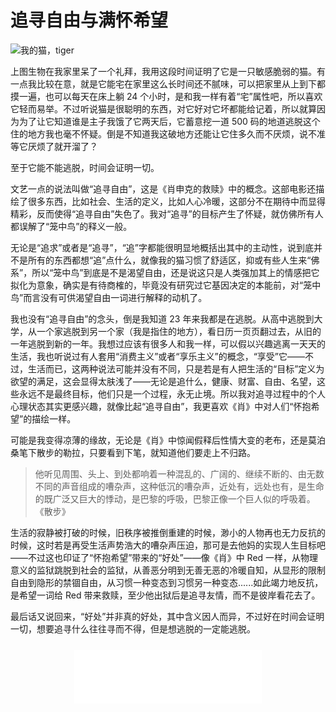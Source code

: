 # 追寻自由与满怀希望

<img
  title="我的猫，tiger"
  alt="我的猫，tiger"
  srcset="
    https://mgear-image.oss-cn-shanghai.aliyuncs.com/image/free/1569148020278_480.jpg 480w,
    https://mgear-image.oss-cn-shanghai.aliyuncs.com/image/free/1569148020278_960.jpg 960w,
    https://mgear-image.oss-cn-shanghai.aliyuncs.com/image/free/1569148020278_1440.jpg 1440w"
  src="https://mgear-image.oss-cn-shanghai.aliyuncs.com/image/free/1569148020278_1440.jpg"
/>

上图生物在我家里呆了一个礼拜，我用这段时间证明了它是一只敏感脆弱的猫。有一点我比较在意，就是它能宅在家里这么长时间还不腻味，可以把家里从上到下都摸一遍，也可以每天在床上躺 24 个小时，是和我一样有着“宅”属性吧，所以喜欢它轻而易举。不过听说猫是很聪明的东西，对它好对它坏都能给记着，所以就算因为为了让它知道谁是主子我饿了它两天后，它蓄意挖一道 500 码的地道逃脱这个住的地方我也毫不怀疑。倒是不知道我这破地方还能让它住多久而不厌烦，说不准等它厌烦了就开溜了？

至于它能不能逃脱，时间会证明一切。

文艺一点的说法叫做“追寻自由”，这是《肖申克的救赎》中的概念。这部电影还描绘了很多东西，比如社会、生活的定义，比如人心冷暖，这部分不在期待中而显得精彩，反而使得“追寻自由”失色了。我对“追寻”的目标产生了怀疑，就仿佛所有人都误解了“笼中鸟”的释义一般。

无论是“追求”或者是“追寻”，“追”字都能很明显地概括出其中的主动性，说到底并不是所有的东西都想“追”点什么，就像我的猫习惯了舒适区，抑或有些人生来“佛系”，所以“笼中鸟”到底是不是渴望自由，还是说这只是人类强加其上的情感把它拟化为意象，确实是有待商榷的，毕竟没有研究过它基因决定的本能前，对“笼中鸟”而言没有可供渴望自由一词进行解释的动机了。

我也没有“追寻自由”的念头，倒是我知道 23 年来我都是在逃脱。从高中逃脱到大学，从一个家逃脱到另一个家（我是指住的地方），看日历一页页翻过去，从旧的一年逃脱到新的一年。我想过应该有很多人和我一样，可以假以兴趣逃离一天天的生活，我也听说过有人套用“消费主义”或者“享乐主义”的概念，“享受”它——不过，生活而已，这两种说法可能并没有不同，只是若是有人把生活的“目标”定义为欲望的满足，这会显得太肤浅了——无论是追什么，健康、财富、自由、名望，这些永远不是最终目标，他们只是一个过程，永无止境。所以我对追寻过程中的个人心理状态其实更感兴趣，就像比起“追寻自由”，我更喜欢《肖》中对人们“怀抱希望”的描绘一样。

可能是我变得凉薄的缘故，无论是《肖》中惊闻假释后性情大变的老布，还是莫泊桑笔下散步的勒拉，只要看到下笔，就知道他们要走上不归路。

> 他听见周围、头上、到处都响着一种混乱的、广阔的、继续不断的、由无数不同的声音组成的嘈杂声，这种低沉的嘈杂声，近处有，远处也有，是生命的既广泛又巨大的悸动，是巴黎的呼吸，巴黎正像一个巨人似的呼吸着。
> <name>《散步》</name>

生活的寂静被打破的时候，旧秩序被推倒重建的时候，渺小的人物再也无力反抗的时候，这时若是再受生活声势浩大的嘈杂声压迫，那可是去他妈的实现人生目标吧——不过这也印证了“怀抱希望”带来的“好处”——像《肖》中 Red 一样，从物理意义的监狱跳脱到社会的监狱，从善恶分明到无善无恶的冷暖自知，从显形的限制自由到隐形的禁锢自由，从习惯一种变态到习惯另一种变态......如此竭力地反抗，是希望一词给 Red 带来救赎，至少他出狱后是追寻友情，而不是彼岸看花去了。

最后话又说回来，“好处”并非真的好处，其中含义因人而异，不过好在时间会证明一切，想要追寻什么往往寻而不得，但是想逃脱的一定能逃脱。

<div style="margin-top: 1.5rem; text-align: center;">
  <iframe frameborder="no" border="0" marginwidth="0" marginheight="0" height=86 src="//music.163.com/outchain/player?type=2&id=26092806&auto=0&height=66"></iframe>
</div>
 


